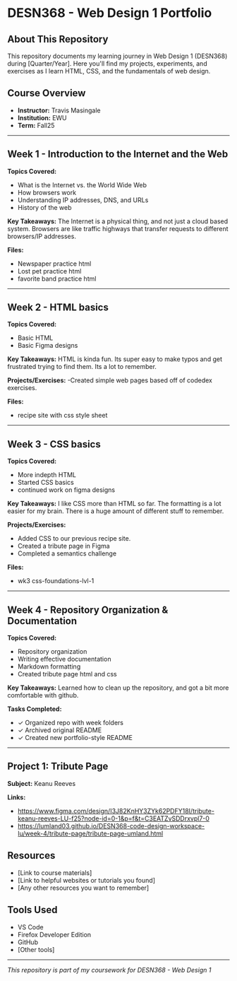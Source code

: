 # DESN368 - Web Design 1 Portfolio

## About This Repository

This repository documents my learning journey in Web Design 1 (DESN368) during [Quarter/Year]. Here you'll find my projects, experiments, and exercises as I learn HTML, CSS, and the fundamentals of web design.

## Course Overview

- **Instructor:** Travis Masingale
- **Institution:** EWU
- **Term:** Fall25

---

## Week 1 - Introduction to the Internet and the Web

**Topics Covered:**
- What is the Internet vs. the World Wide Web
- How browsers work
- Understanding IP addresses, DNS, and URLs
- History of the web

**Key Takeaways:**
The Internet is a physical thing, and not just a cloud based system.
Browsers are like traffic highways that transfer requests to different browsers/IP addresses.

**Files:**
- Newspaper practice html
- Lost pet practice html
- favorite band practice html


---

## Week 2 - HTML basics

**Topics Covered:**
- Basic HTML
- Basic Figma designs

**Key Takeaways:**
HTML is kinda fun. 
Its super easy to make typos and get frustrated trying to find them.
Its a lot to remember.

**Projects/Exercises:**
-Created simple web pages based off of codedex exercises. 

**Files:**
- recipe site with css style sheet

---

## Week 3 - CSS basics

**Topics Covered:**
- More indepth HTML
- Started CSS basics
- continued work on figma designs

**Key Takeaways:**
I like CSS more than HTML so far.
The formatting is a lot easier for my brain.
There is a huge amount of different stuff to remember.

**Projects/Exercises:**
- Added CSS to our previous recipe site.
- Created a tribute page in Figma
- Completed a semantics challenge

**Files:**
- wk3 css-foundations-lvl-1

---

## Week 4 - Repository Organization & Documentation

**Topics Covered:**
- Repository organization
- Writing effective documentation
- Markdown formatting
- Created tribute page html and css

**Key Takeaways:**
Learned how to clean up the repository, and got a bit more comfortable with github.

**Tasks Completed:**
- ✓ Organized repo with week folders
- ✓ Archived original README
- ✓ Created new portfolio-style README

---

## Project 1: Tribute Page

**Subject:** Keanu Reeves

**Links:**
- https://www.figma.com/design/I3J82KnHY3ZYk62PDFY18I/tribute-keanu-reeves-LU-f25?node-id=0-1&p=f&t=C3EATZvSDDrxvpl7-0
- https://lumland03.github.io/DESN368-code-design-workspace-lu/week-4/tribute-page/tribute-page-umland.html

## Resources

- [Link to course materials]
- [Link to helpful websites or tutorials you found]
- [Any other resources you want to remember]

## Tools Used

- VS Code
- Firefox Developer Edition
- GitHub
- [Other tools]

--- 

*This repository is part of my coursework for DESN368 - Web Design 1*
